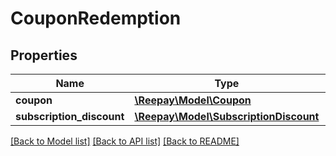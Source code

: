 # CouponRedemption

## Properties

 Name                      | Type                                                              | Description | Notes 
---------------------------|-------------------------------------------------------------------|-------------|-------
 **coupon**                | [**\Reepay\Model\Coupon**](Coupon.md)                             |             |
 **subscription_discount** | [**\Reepay\Model\SubscriptionDiscount**](SubscriptionDiscount.md) |             |

[[Back to Model list]](../../README.md#documentation-for-models) [[Back to API list]](../../README.md#documentation-for-api-endpoints) [[Back to README]](../../README.md)

